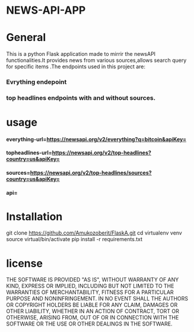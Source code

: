 # NEWS-API-APP


# General 
This is a python Flask application made to mirrir the newsAPI functionalities.It provides news from various sources,allows search query for specific items .The endpoints used in this project are:
### Evrything endepoint
### top headlines endpoints with and without sources.


# usage
#### everything-url=<https://newsapi.org/v2/everything?q=bitcoin&apiKey=>
#### topheadlines-url=<https://newsapi.org/v2/top-headlines?country=us&apiKey=>
#### sources=<https://newsapi.org/v2/top-headlines/sources?country=us&apiKey=>

#### api=<API-KEY>



# Installation
 git clone https://github.com/Amukozoberit/FlaskA.git
 cd <FLASKA>
virtualenv venv
source virtual/bin/activate
pip install -r requirements.txt

# license
THE SOFTWARE IS PROVIDED "AS IS", WITHOUT WARRANTY OF ANY KIND, EXPRESS OR
IMPLIED, INCLUDING BUT NOT LIMITED TO THE WARRANTIES OF MERCHANTABILITY, FITNESS
FOR A PARTICULAR PURPOSE AND NONINFRINGEMENT. IN NO EVENT SHALL THE AUTHORS OR
COPYRIGHT HOLDERS BE LIABLE FOR ANY CLAIM, DAMAGES OR OTHER LIABILITY, WHETHER
IN AN ACTION OF CONTRACT, TORT OR OTHERWISE, ARISING FROM, OUT OF OR IN
CONNECTION WITH THE SOFTWARE OR THE USE OR OTHER DEALINGS IN THE SOFTWARE.
